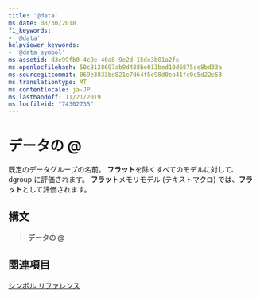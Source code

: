 ```yaml
---
title: '@data'
ms.date: 08/30/2018
f1_keywords:
- '@data'
helpviewer_keywords:
- '@data symbol'
ms.assetid: d3e99fb0-4c9e-40a8-9e2d-15de3b01a2fe
ms.openlocfilehash: 50c8128697ab9d488be013bed10d6875ce8bd33a
ms.sourcegitcommit: 069e3833bd821e7d64f5c98d0ea41fc0c5d22e53
ms.translationtype: MT
ms.contentlocale: ja-JP
ms.lasthandoff: 11/21/2019
ms.locfileid: "74302735"
---
```

# <a name="data"></a>データの \@

既定のデータグループの名前。 **フラット**を除くすべてのモデルに対して、dgroup に評価されます。 **フラット**メモリモデル (テキストマクロ) では、**フラット**として評価されます。

## <a name="syntax"></a>構文

> **データの \@**

## <a name="see-also"></a>関連項目

[シンボル リファレンス](../../assembler/masm/symbols-reference.md)
